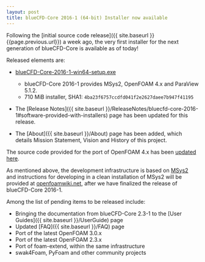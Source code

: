 ```yaml
---
layout: post
title: blueCFD-Core 2016-1 (64-bit) Installer now available
---
```


Following the [initial source code release]({{ site.baseurl }}{{page.previous.url}}) a week ago,
the very first installer for the next generation of blueCFD-Core is available
as of today!

Released elements are:

  * [blueCFD-Core-2016-1-win64-setup.exe](https://github.com/blueCFD/Core/releases/download/blueCFD-Core-2016-1/blueCFD-Core-2016-1-win64-setup.exe)
      * blueCFD-Core 2016-1 provides MSys2, OpenFOAM 4.x and ParaView 5.1.2.
      * 710 MiB installer, SHA1: `4ba23f6757ccdfd041f2e2627daee7b947f41195`

  * The [Release Notes]({{ site.baseurl }}/ReleaseNotes/bluecfd-core-2016-1#software-provided-with-installers)
   page has been updated for this release.

  * The [About]({{ site.baseurl }}/About) page has been added, which details
  Mission Statement, Vision and History of this project.

The source code provided for the port of OpenFOAM 4.x has been
[updated here](https://github.com/blueCFD/OpenFOAM-dev/tree/blueCFD-Core-4.x).

As mentioned above, the development infrastructure is based on
[MSys2](https://msys2.github.io/) and instructions for developing in a clean
installation of MSys2 will be provided at [openfoamwiki.net](https://openfoamwiki.net),
after we have finalized the release of blueCFD-Core 2016-1.

Among the list of pending items to be released include:

  * Bringing the documentation from blueCFD-Core 2.3-1 to the
  [User Guides]({{ site.baseurl }}/UserGuide) page
  * Updated [FAQ]({{ site.baseurl }}/FAQ) page
  * Port of the latest OpenFOAM 3.0.x
  * Port of the latest OpenFOAM 2.3.x
  * Port of foam-extend, within the same infrastructure
  * swak4Foam, PyFoam and other community projects
